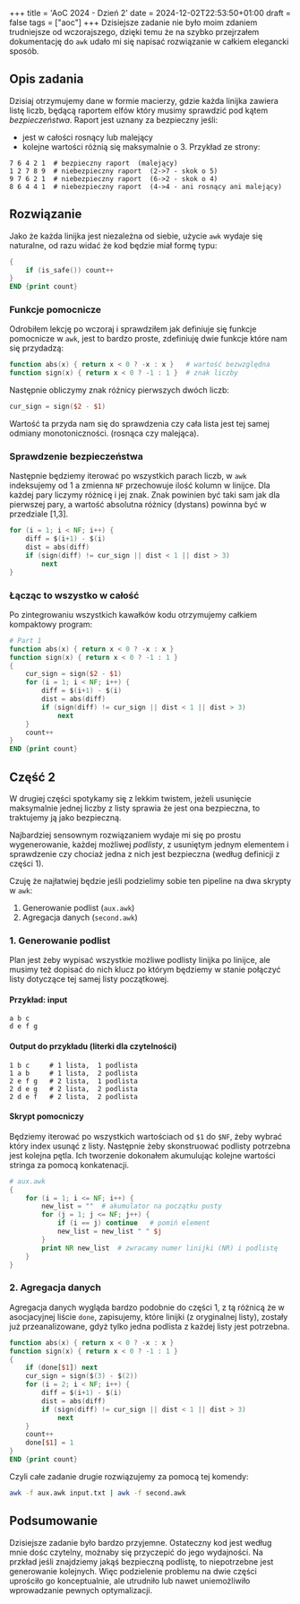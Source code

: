 +++
title = 'AoC 2024 - Dzień 2'
date = 2024-12-02T22:53:50+01:00
draft = false
tags = ["aoc"]
+++
Dzisiejsze zadanie nie było moim zdaniem trudniejsze od wczorajszego, dzięki temu że na szybko
przejrzałem dokumentację do `awk` udało mi się napisać rozwiązanie w całkiem elegancki sposób.
## Opis zadania
Dzisiaj otrzymujemy dane w formie macierzy, gdzie każda linijka zawiera listę liczb, będącą
raportem elfów który musimy sprawdzić pod kątem *bezpieczeństwa*. Raport jest uznany za bezpieczny
jeśli:
- jest w całości rosnący lub malejący
- kolejne wartości różnią się maksymalnie o 3.
Przykład ze strony:
```
7 6 4 2 1  # bezpieczny raport  (malejący)
1 2 7 8 9  # niebezpieczny raport  (2->7 - skok o 5)
9 7 6 2 1  # niebezpieczny raport  (6->2 - skok o 4)
8 6 4 4 1  # niebezpieczny raport  (4->4 - ani rosnący ani malejący)
```

## Rozwiązanie
Jako że każda linijka jest niezależna od siebie, użycie `awk` wydaje się naturalne,
od razu widać że kod będzie miał formę typu:
```awk
{
    if (is_safe()) count++
} 
END {print count}
```
### Funkcje pomocnicze
Odrobiłem lekcję po wczoraj i sprawdziłem jak definiuje się funkcje pomocnicze w `awk`,
jest to bardzo proste, zdefiniuję dwie funkcje które nam się przydadzą:
```awk
function abs(x) { return x < 0 ? -x : x }   # wartość bezwzględna
function sign(x) { return x < 0 ? -1 : 1 }  # znak liczby

```
Następnie obliczymy znak różnicy pierwszych dwóch liczb:
```awk
cur_sign = sign($2 - $1)
```
Wartość ta przyda nam się do sprawdzenia czy cała lista jest tej samej odmiany
monotoniczności. (rosnąca czy malejąca).

### Sprawdzenie bezpieczeństwa
Następnie będziemy iterować po wszystkich parach liczb, w `awk` indeksujemy od 1 a zmienna
`NF` przechowuje ilość kolumn w linijce. Dla każdej pary liczymy różnicę i jej znak.
Znak powinien być taki sam jak dla pierwszej pary, a wartość absolutna różnicy (dystans)
powinna być w przedziale [1,3].
```awk
for (i = 1; i < NF; i++) {
    diff = $(i+1) - $(i)
    dist = abs(diff)
    if (sign(diff) != cur_sign || dist < 1 || dist > 3)
        next
}
```

### Łącząc to wszystko w całość
Po zintegrowaniu wszystkich kawałków kodu otrzymujemy całkiem kompaktowy program:
```awk
# Part 1
function abs(x) { return x < 0 ? -x : x }
function sign(x) { return x < 0 ? -1 : 1 }
{
    cur_sign = sign($2 - $1)
    for (i = 1; i < NF; i++) {
        diff = $(i+1) - $(i)
        dist = abs(diff)
        if (sign(diff) != cur_sign || dist < 1 || dist > 3)
            next
    }
    count++
}
END {print count}
```
## Część 2
W drugiej części spotykamy się z lekkim twistem, jeżeli usunięcie maksymalnie jednej liczby z listy
sprawia że jest ona bezpieczna, to traktujemy ją jako bezpieczną.

Najbardziej sensownym rozwiązaniem wydaje mi się po prostu wygenerowanie, każdej
możliwej *podlisty*, z usuniętym jednym elementem i sprawdzenie czy chociaż jedna z nich jest
bezpieczna (według definicji z części 1).

Czuję że najłatwiej będzie jeśli podzielimy sobie ten pipeline na dwa skrypty w `awk`:
1. Generowanie podlist (`aux.awk`)
2. Agregacja danych    (`second.awk`)

### 1. Generowanie podlist
Plan jest żeby wypisać wszystkie możliwe podlisty linijka po linijce, ale musimy też dopisać
do nich klucz po którym będziemy w stanie połączyć listy dotyczące tej samej listy początkowej.
#### Przykład: input
```
a b c
d e f g
```
#### Output do przykładu (literki dla czytelności)
```
1 b c     # 1 lista,  1 podlista
1 a b     # 1 lista,  2 podlista
2 e f g   # 2 lista,  1 podlista
2 d e g   # 2 lista,  2 podlista
2 d e f   # 2 lista,  2 podlista
```
#### Skrypt pomocniczy
Będziemy iterować po wszystkich wartościach od `$1` do `$NF`, żeby wybrać który index usunąć
z listy. Następnie żeby skonstruować podlisty potrzebna jest kolejna pętla. 
Ich tworzenie dokonałem akumulując kolejne wartości stringa za pomocą konkatenacji.
```awk
# aux.awk
{
    for (i = 1; i <= NF; i++) {
        new_list = ""  # akumulator na początku pusty
        for (j = 1; j <= NF; j++) {
            if (i == j) continue   # pomiń element
            new_list = new_list " " $j
        }
        print NR new_list  # zwracamy numer linijki (NR) i podlistę
    }
}
```

### 2. Agregacja danych
Agregacja danych wygląda bardzo podobnie do części 1, z tą różnicą że w asocjacyjnej 
liście `done`, zapisujemy, które linijki (z oryginalnej listy), zostały już przeanalizowane,
gdyż tylko jedna podlista z każdej listy jest potrzebna.
```awk
function abs(x) { return x < 0 ? -x : x }
function sign(x) { return x < 0 ? -1 : 1 }
{
    if (done[$1]) next
    cur_sign = sign($(3) - $(2))
    for (i = 2; i < NF; i++) {
        diff = $(i+1) - $(i)
        dist = abs(diff)
        if (sign(diff) != cur_sign || dist < 1 || dist > 3)
            next
    }
    count++
    done[$1] = 1
}
END {print count}
```
Czyli całe zadanie drugie rozwiązujemy za pomocą tej komendy:
```bash
awk -f aux.awk input.txt | awk -f second.awk
```

## Podsumowanie
Dzisiejsze zadanie było bardzo przyjemne. Ostateczny kod jest według mnie dośc czytelny,
możnaby się przyczepić do jego wydajności. Na przkład jeśli znajdziemy jakąś bezpieczną 
podlistę, to niepotrzebne jest generowanie kolejnych. Więc podzielenie problemu na dwie
części uprościło go konceptualnie, ale utrudniło lub nawet uniemożliwiło wprowadzanie pewnych
optymalizacji. 

